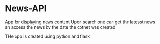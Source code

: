 # News-API
App  for displaying news content 
Upon search one can get the latesst news  an access the news by the date the cotnet was created 

THe app is created using python and flask 
